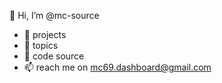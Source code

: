 👋 Hi, I’m @mc-source
- 👀 projects 
- 🌱 topics
- 💞️ code source
- 📫 reach me on mc69.dashboard@gmail.com

<!---
mc-source/mc-source is a ✨ special ✨ repository because its `README.md` (this file) appears on your GitHub profile.
You can click the Preview link to take a look at your changes.
--->
